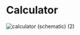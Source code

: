 # Calculator

![calculator (schematic) (2)](https://github.com/Nil-Del/calculator/assets/59746481/9225e347-3023-4b0b-a65d-ffe25abcffb0)


